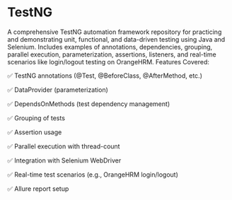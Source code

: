 # TestNG
A comprehensive TestNG automation framework repository for practicing and demonstrating unit, functional, and data-driven testing using Java and Selenium. Includes examples of annotations, dependencies, grouping, parallel execution, parameterization, assertions, listeners, and real-time scenarios like login/logout testing on OrangeHRM.
Features Covered:

✅ TestNG annotations (@Test, @BeforeClass, @AfterMethod, etc.)

✅ DataProvider (parameterization)

✅ DependsOnMethods (test dependency management)

✅ Grouping of tests

✅ Assertion usage

✅ Parallel execution with thread-count

✅ Integration with Selenium WebDriver

✅ Real-time test scenarios (e.g., OrangeHRM login/logout)

✅ Allure report setup 
